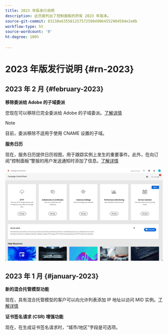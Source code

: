 ```yaml
---
title: 2023 年版发行说明
description: 此页面列出了控制面板的所有 2023 年版本。
source-git-commit: 83138e63558125757259849064552904594e2e0b
workflow-type: ht
source-wordcount: '0'
ht-degree: 100%

---
```


# 2023 年版发行说明 {#rn-2023}

## 2023 年 2 月 {#february-2023}

**移除委派给 Adobe 的子域委派**

您现在可以移除已完全委派给 Adobe 的子域委派。[了解详情](../subdomains-certificates/using/remove-delegated-subdomains.md)

>[!NOTE]
>
>目前，委派移除不适用于使用 CNAME 设置的子域。

**服务日历**

现在，服务日历提供日历视图，用于跟踪实例上发生的重要事件。此外，在向订阅“控制面板”警报的用户发送通知时添加了信息。[了解详情](../service-events/service-events.md)

![](assets/do-not-localize/gif-calendar.gif)

## 2023 年 1 月 {#january-2023}

**新的混合托管模型功能**

现在，具有混合托管模型的客户可以向允许列表添加 IP 地址以访问 MID 实例。[了解详情](../instances-settings/using/ip-allow-listing-instance-access.md)

**证书签名请求 (CSR) 增强功能**

现在，在生成证书签名请求时，“城市/地区”字段是可选项。
